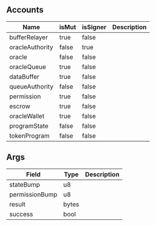 

## Accounts
|Name|isMut|isSigner|Description|
|--|--|--|--|
| bufferRelayer | true | false |  |
| oracleAuthority | false | true |  |
| oracle | false | false |  |
| oracleQueue | true | false |  |
| dataBuffer | true | false |  |
| queueAuthority | false | false |  |
| permission | true | false |  |
| escrow | true | false |  |
| oracleWallet | true | false |  |
| programState | false | false |  |
| tokenProgram | false | false |  |
## Args
|Field|Type|Description|
|--|--|--|
| stateBump |  u8 |  |
| permissionBump |  u8 |  |
| result |  bytes |  |
| success |  bool |  |
